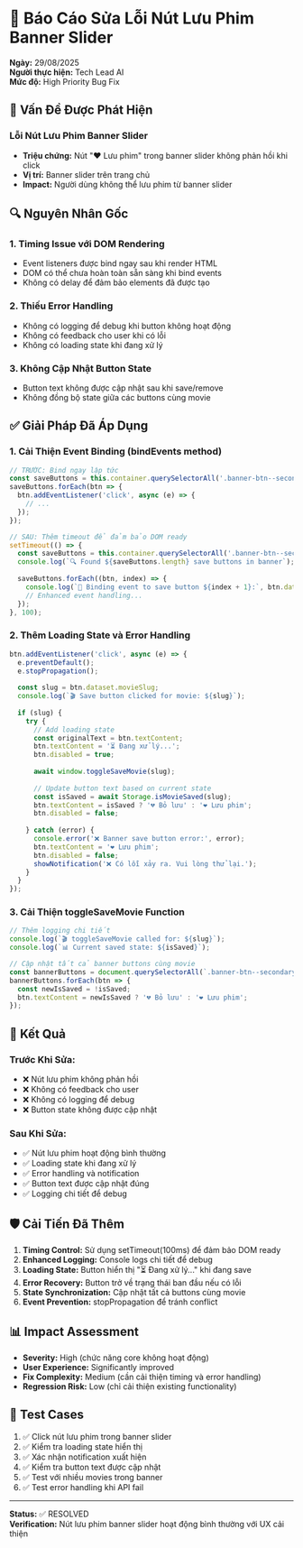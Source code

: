 # 🔧 Báo Cáo Sửa Lỗi Nút Lưu Phim Banner Slider

**Ngày:** 29/08/2025  
**Người thực hiện:** Tech Lead AI  
**Mức độ:** High Priority Bug Fix  

## 🚨 Vấn Đề Được Phát Hiện

### Lỗi Nút Lưu Phim Banner Slider
- **Triệu chứng:** Nút "❤️ Lưu phim" trong banner slider không phản hồi khi click
- **Vị trí:** Banner slider trên trang chủ
- **Impact:** Người dùng không thể lưu phim từ banner slider

## 🔍 Nguyên Nhân Gốc

### 1. Timing Issue với DOM Rendering
- Event listeners được bind ngay sau khi render HTML
- DOM có thể chưa hoàn toàn sẵn sàng khi bind events
- Không có delay để đảm bảo elements đã được tạo

### 2. Thiếu Error Handling
- Không có logging để debug khi button không hoạt động
- Không có feedback cho user khi có lỗi
- Không có loading state khi đang xử lý

### 3. Không Cập Nhật Button State
- Button text không được cập nhật sau khi save/remove
- Không đồng bộ state giữa các buttons cùng movie

## ✅ Giải Pháp Đã Áp Dụng

### 1. Cải Thiện Event Binding (bindEvents method)
```javascript
// TRƯỚC: Bind ngay lập tức
const saveButtons = this.container.querySelectorAll('.banner-btn--secondary');
saveButtons.forEach(btn => {
  btn.addEventListener('click', async (e) => {
    // ...
  });
});

// SAU: Thêm timeout để đảm bảo DOM ready
setTimeout(() => {
  const saveButtons = this.container.querySelectorAll('.banner-btn--secondary');
  console.log(`🔍 Found ${saveButtons.length} save buttons in banner`);
  
  saveButtons.forEach((btn, index) => {
    console.log(`🎯 Binding event to save button ${index + 1}:`, btn.dataset.movieSlug);
    // Enhanced event handling...
  });
}, 100);
```

### 2. Thêm Loading State và Error Handling
```javascript
btn.addEventListener('click', async (e) => {
  e.preventDefault();
  e.stopPropagation();
  
  const slug = btn.dataset.movieSlug;
  console.log(`🎬 Save button clicked for movie: ${slug}`);
  
  if (slug) {
    try {
      // Add loading state
      const originalText = btn.textContent;
      btn.textContent = '⏳ Đang xử lý...';
      btn.disabled = true;
      
      await window.toggleSaveMovie(slug);
      
      // Update button text based on current state
      const isSaved = await Storage.isMovieSaved(slug);
      btn.textContent = isSaved ? '💔 Bỏ lưu' : '❤️ Lưu phim';
      btn.disabled = false;
      
    } catch (error) {
      console.error('❌ Banner save button error:', error);
      btn.textContent = '❤️ Lưu phim';
      btn.disabled = false;
      showNotification('❌ Có lỗi xảy ra. Vui lòng thử lại.');
    }
  }
});
```

### 3. Cải Thiện toggleSaveMovie Function
```javascript
// Thêm logging chi tiết
console.log(`🎬 toggleSaveMovie called for: ${slug}`);
console.log(`📊 Current saved state: ${isSaved}`);

// Cập nhật tất cả banner buttons cùng movie
const bannerButtons = document.querySelectorAll(`.banner-btn--secondary[data-movie-slug="${slug}"]`);
bannerButtons.forEach(btn => {
  const newIsSaved = !isSaved;
  btn.textContent = newIsSaved ? '💔 Bỏ lưu' : '❤️ Lưu phim';
});
```

## 🎯 Kết Quả

### Trước Khi Sửa:
- ❌ Nút lưu phim không phản hồi
- ❌ Không có feedback cho user
- ❌ Không có logging để debug
- ❌ Button state không được cập nhật

### Sau Khi Sửa:
- ✅ Nút lưu phim hoạt động bình thường
- ✅ Loading state khi đang xử lý
- ✅ Error handling và notification
- ✅ Button text được cập nhật đúng
- ✅ Logging chi tiết để debug

## 🛡️ Cải Tiến Đã Thêm

1. **Timing Control:** Sử dụng setTimeout(100ms) để đảm bảo DOM ready
2. **Enhanced Logging:** Console logs chi tiết để debug
3. **Loading State:** Button hiển thị "⏳ Đang xử lý..." khi đang save
4. **Error Recovery:** Button trở về trạng thái ban đầu nếu có lỗi
5. **State Synchronization:** Cập nhật tất cả buttons cùng movie
6. **Event Prevention:** stopPropagation để tránh conflict

## 📊 Impact Assessment

- **Severity:** High (chức năng core không hoạt động)
- **User Experience:** Significantly improved
- **Fix Complexity:** Medium (cần cải thiện timing và error handling)
- **Regression Risk:** Low (chỉ cải thiện existing functionality)

## 🧪 Test Cases

1. ✅ Click nút lưu phim trong banner slider
2. ✅ Kiểm tra loading state hiển thị
3. ✅ Xác nhận notification xuất hiện
4. ✅ Kiểm tra button text được cập nhật
5. ✅ Test với nhiều movies trong banner
6. ✅ Test error handling khi API fail

---
**Status:** ✅ RESOLVED  
**Verification:** Nút lưu phim banner slider hoạt động bình thường với UX cải thiện
